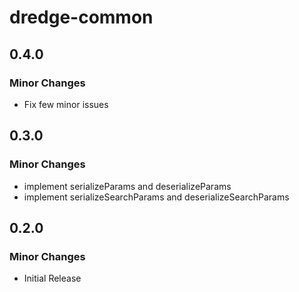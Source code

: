 # dredge-common

## 0.4.0

### Minor Changes

- Fix few minor issues

## 0.3.0

### Minor Changes

- implement serializeParams and deserializeParams
- implement serializeSearchParams and deserializeSearchParams

## 0.2.0

### Minor Changes

- Initial Release
